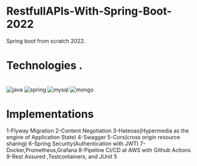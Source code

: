 # RestfullAPIs-With-Spring-Boot-2022

Spring boot from scratch 2022.


# Technologies .
<div style="display:inline_block"><br/>
<img align="center" alt="java" src="https://img.shields.io/badge/Java-ED8B00?style=for-the-badge&logo=java&logoColor=white"/>
<img align="center" alt="spring" src="https://img.shields.io/badge/Spring-6DB33F?style=for-the-badge&logo=spring&logoColor=white"/>
<img align="center" alt="mysql" src="https://img.shields.io/badge/MySQL-00000F?style=for-the-badge&logo=mysql&logoColor=white"/>
<img align="center" alt="mongo" src="https://img.shields.io/badge/MongoDB-4EA94B?style=for-the-badge&logo=mongodb&logoColor=white"/>
</div>

# Implementations

 1-Flyway Migration
 2-Content Negotiation
 3-Hateoas(Hypermedia as the engine of Application State)
 4-Swagger
 5-Cors(cross origin resource sharing)
 6-Spring Security(Authentication with JWT)
 7-Docker,Prometheus,Grafana
 8-Pipeline CI/CD at AWS with Github Actions
 9-Rest Assured ,Testcontainers, and JUnit 5
